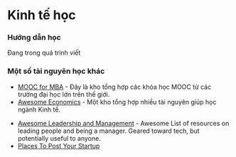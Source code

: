 # Kinh tế học

### Hướng dẫn học

Đang trong quá trình viết

### Một số tài nguyên học khác

+ [MOOC for MBA](https://github.com/benedictusdps/MOOC-MBA) - Đây là kho tổng hợp các khóa học MOOC từ các trường đại học lớn trên thế giới.
+ [Awesome Economics](https://github.com/antontarasenko/awesome-economics) - Một kho tổng hợp nhiều tài nguyên giúp học ngành Kinh tế.
- [Awesome Leadership and Management](https://github.com/LappleApple/awesome-leading-and-managing) - Awesome List of resources on leading people and being a manager. Geared toward tech, but potentially useful to anyone. 
- [Places To Post Your Startup](https://github.com/mmccaff/PlacesToPostYourStartup)